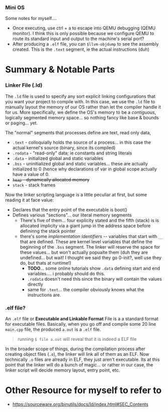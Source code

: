 ### Mini OS

Some notes for myself....
- Once executing, use ctrl + a to escape into QEMU debugging (QEMU monitor). I think this is only possible because we configure QEMU to route its standard input and output to the machine's serial port? 
- After producing a `.elf` file, you can `$llvm-objdump` to see the assembly created. This is the `.text` segment, ie the actual instructions (duh)





# Summary & Notable Parts

### Linker File (.ld)
The `.ld` file is used to specify any sort explicit linking configurations that you want your project to compile with. In this case, we use the `.ld` file to manually layout the memory of our OS rather than let the compiler handle it for us. More specifically, we define the OS's memory to be a *contiguous*, logically segmented memory space... so nothing fancy like base & bounds or paging... yet.

The "normal" segments that processes define are text, read only data, 
- `.text` - colloquially holds the source of a process... in this case the actual kernel's source (binary, since its compiled)
- `.rodata` - "read-only" data; ie constants and string literals
- `.data` - initialized global and static variables
- `.bss` - uninitialized global and static variables... these are actually initialized to 0 (hence why declarations of var in global scope actually have a value of 0. 
- ~~`heap` - dynamically allocated memory~~
- `stack` - stack frames


Now the linker scripting language is a little peculiar at first, but some reading it at face value:
- Declares that the entry point of the executable is boot()
- Defines various "sections"... our literal memory segments
    - There's five of them... four explicity stated and the fifth (stack) is is allocated implicity via a giant jump in the address space before defininng the stack pointer 
    - there's some *implementation identifiers* -- variables that start with `__` that are defined. These are kernel level variables that define the beginning of the `.bss` segment. The linker will reserve the space for these values... but won't actually popualte them (duh they are undefined... but wait! I thought we said they go 0-init?, well use they do, but thats at runtime!)
        - **TODO**... some online tutorials show `.data` defining start and end variables.... i probably should do this. 
        - `.rodata` doesn't need this since the binary will contain the values directly
        - same for `.text`... the compiler obviously knows what the instructions are.


### .elf file?
An `.elf` file or **Executable and Linkable Format** File is a a standard format for executable files. Basically, when you go off and compile some 20 line `main.cpp` file, the produced `a.out` is a `.elf` file. 
 
> running `$ file a.out` will reveal that it is indeed a ELF file

In the broader scope of things, during the compilation process after creating object files (`.o`), the linker will link all of them as an ELF. Now technically `.o` files are already in ELF, they just aren't executable. Its at this point that the linker will do a bunch of magic... or rather in our case, the linker script will decide memory layout, entry point, etc.








# Other Resource for myself to refer to
- https://sourceware.org/binutils/docs/ld/index.html#SEC_Contents

